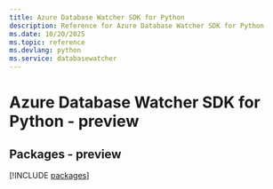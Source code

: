 ```yaml
---
title: Azure Database Watcher SDK for Python
description: Reference for Azure Database Watcher SDK for Python
ms.date: 10/20/2025
ms.topic: reference
ms.devlang: python
ms.service: databasewatcher
---
```

# Azure Database Watcher SDK for Python - preview
## Packages - preview
[!INCLUDE [packages](database-watcher-index.md)]